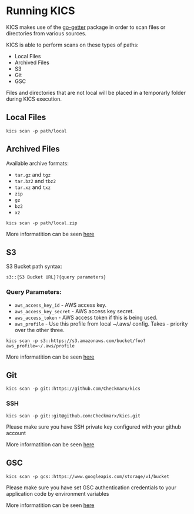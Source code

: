 # Running KICS

KICS makes use of the <a href="https://github.com/hashicorp/go-getter#go-getter">go-getter</a> package in order to scan files or directories from various sources.

KICS is able to perform scans on these types of paths:

 - Local Files
 - Archived Files
 - S3
 - Git
 - GSC

 Files and directories that are not local will be placed in a temporarly folder during KICS execution.


## Local Files

```
kics scan -p path/local
```

## Archived Files

Available archive formats:

- `tar.gz` and `tgz`
- `tar.bz2` and `tbz2`
- `tar.xz` and `txz`
- `zip`
- `gz`
- `bz2`
- `xz`

```
kics scan -p path/local.zip
```

More informatition can be seen [here](https://github.com/hashicorp/go-getter#unarchiving)


## S3

S3 Bucket path syntax:

```
s3::{S3 Bucket URL}?{query parameters}
```

### Query Parameters:

- `aws_access_key_id` - AWS access key.
- `aws_access_key_secret` - AWS access key secret.
- `aws_access_token` - AWS access token if this is being used.
- `aws_profile` - Use this profile from local ~/.aws/ config. Takes - priority over the other three.


```
kics scan -p s3::https://s3.amazonaws.com/bucket/foo?aws_profile=~/.aws/profile
```

More informatition can be seen [here](https://github.com/hashicorp/go-getter#s3-s3)

## Git

```
kics scan -p git::https://github.com/Checkmarx/kics
```

### SSH

```
kics scan -p git::git@github.com:Checkmarx/kics.git
```

Please make sure you have SSH private key configured with your github account

More informatition can be seen [here](https://github.com/hashicorp/go-getter#git-git)

## GSC

```
kics scan -p gcs::https://www.googleapis.com/storage/v1/bucket
```

Please make sure you have set GSC authentication credentials to your application code by environment variables

More informatition can be seen [here](https://github.com/hashicorp/go-getter#gcs-gcs)

